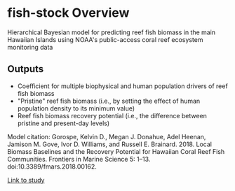 # fish-stock Overview
Hierarchical Bayesian model for predicting reef fish biomass in the main Hawaiian Islands using NOAA's public-access coral reef ecosystem monitoring data

## Outputs
* Coefficient for multiple biophysical and human population drivers of reef fish biomass
* "Pristine" reef fish biomass (i.e., by setting the effect of human population density to its minimum value)
* Reef fish biomass recovery potential (i.e., the difference between pristine and present-day levels)

Model citation: Gorospe, Kelvin D., Megan J. Donahue, Adel Heenan, Jamison M. Gove, Ivor D. Williams, and Russell E. Brainard. 2018. Local Biomass Baselines and the Recovery Potential for Hawaiian Coral Reef Fish Communities. Frontiers in Marine Science 5: 1–13. doi:10.3389/fmars.2018.00162.

[Link to study](https://doi.org/10.3389/fmars.2018.00162)
